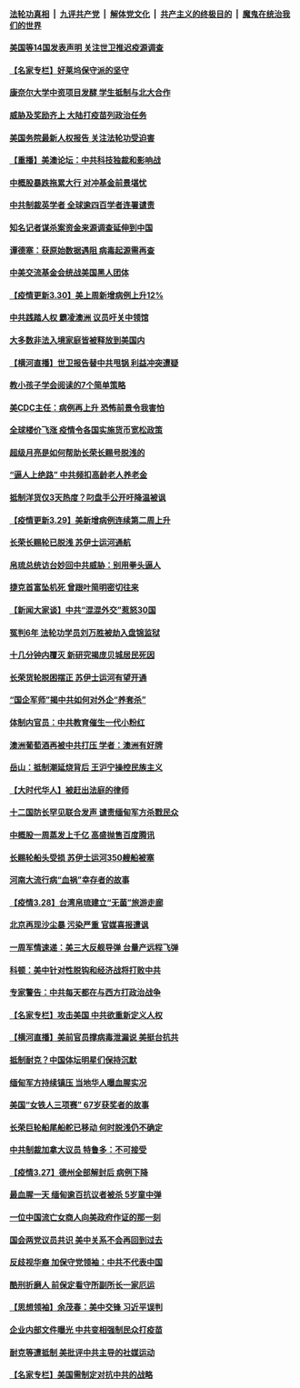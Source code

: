 

####  [法轮功真相](../../../../basic/blob/master/README.md?t=03311331) &nbsp;|&nbsp; [九评共产党](../../../../9ping.md/blob/master/README.md?t=03311331) &nbsp;|&nbsp; [解体党文化](../../../../jtdwh.md/blob/master/README.md?t=03311331)  &nbsp;|&nbsp; [共产主义的终极目的](../../../../gczydzjmd.md/blob/master/README.md?t=03311331) &nbsp;|&nbsp; [魔鬼在统治我们的世界](../../../../mgztzwmdsj.md/blob/master/README.md?t=03311331) 

#### [美国等14国发表声明 关注世卫推迟疫源调查](../pages/nf4514/n12847214.md?t=03311331) 

#### [【名家专栏】好莱坞保守派的坚守](../pages/nf4514/n12845954.md?t=03311331) 

#### [康奈尔大学中资项目发酵 学生抵制与北大合作](../pages/nf4514/n12847023.md?t=03311331) 

#### [威胁及奖励齐上 大陆打疫苗列政治任务](../pages/nf4514/n12846700.md?t=03311331) 

#### [美国务院最新人权报告 关注法轮功受迫害](../pages/nf4514/n12846338.md?t=03311331) 

#### [【重播】美澳论坛：中共科技独裁和影响战](../pages/nf4514/n12846209.md?t=03311331) 

#### [中概股暴跌拖累大行 对冲基金前景堪忧](../pages/nf4514/n12846802.md?t=03311331) 

#### [中共制裁英学者 全球逾四百学者连署谴责](../pages/nf4514/n12846498.md?t=03311331) 

#### [知名记者谋杀案资金来源调查延伸到中国](../pages/nf4514/n12846298.md?t=03311331) 

#### [谭德塞：获原始数据遇阻 病毒起源需再查](../pages/nf4514/n12846580.md?t=03311331) 

#### [中美交流基金会统战美国黑人团体](../pages/nf4514/n12844993.md?t=03311331) 

#### [【疫情更新3.30】美上周新增病例上升12%](../pages/nf4514/n12845486.md?t=03311331) 

#### [中共践踏人权 霸凌澳洲 议员吁关中领馆](../pages/nf4514/n12844362.md?t=03311331) 

#### [大多数非法入境家庭皆被释放到美国内](../pages/nf4514/n12844824.md?t=03311331) 

#### [【横河直播】世卫报告替中共甩锅 利益冲突遭疑](../pages/nf4514/n12844409.md?t=03311331) 

#### [教小孩子学会阅读的7个简单策略](../pages/nf4514/n12843449.md?t=03311331) 

#### [美CDC主任：病例再上升 恐怖前景令我害怕](../pages/nf4514/n12844196.md?t=03311331) 

#### [全球楼价飞涨 疫情令各国实施货币宽松政策](../pages/nf4514/n12844498.md?t=03311331) 

#### [超级月亮是如何帮助长荣长赐号脱浅的](../pages/nf4514/n12844130.md?t=03311331) 

#### [“逼人上绝路” 中共频扣高龄老人养老金](../pages/nf4514/n12844005.md?t=03311331) 

#### [抵制洋货仅3天热度？叼盘手公开吁降温被讽](../pages/nf4514/n12843950.md?t=03311331) 

#### [【疫情更新3.29】美新增病例连续第二周上升](../pages/nf4514/n12842865.md?t=03311331) 

#### [长荣长赐轮已脱浅 苏伊士运河通航](../pages/nf4514/n12843547.md?t=03311331) 

#### [帛琉总统访台妙回中共威胁：别用拳头逼人](../pages/nf4514/n12843532.md?t=03311331) 

#### [捷克首富坠机死 曾跟叶简明密切往来](../pages/nf4514/n12843194.md?t=03311331) 

#### [【新闻大家谈】中共“混混外交”惹怒30国](../pages/nf4514/n12843389.md?t=03311331) 

#### [冤判6年 法轮功学员刘万胜被劫入盘锦监狱](../pages/nf4514/n12841327.md?t=03311331) 

#### [十几分钟内覆灭 新研究揭庞贝城居民死因](../pages/nf4514/n12840187.md?t=03311331) 

#### [长荣货轮脱困摆正 苏伊士运河有望开通](../pages/nf4514/n12842308.md?t=03311331) 

#### [“国企军师”揭中共如何对外企“养套杀”](../pages/nf4514/n12841655.md?t=03311331) 

#### [体制内官员：中共教育催生一代小粉红](../pages/nf4514/n12841964.md?t=03311331) 

#### [澳洲葡萄酒再被中共打压 学者：澳洲有好牌](../pages/nf4514/n12841754.md?t=03311331) 

#### [岳山：抵制潮延烧背后 王沪宁操控民族主义](../pages/nf4514/n12840585.md?t=03311331) 

#### [【大时代华人】被赶出法庭的律师](../pages/nf4514/n12838887.md?t=03311331) 

#### [十二国防长罕见联合发声 谴责缅甸军方杀戮民众](../pages/nf4514/n12841433.md?t=03311331) 

#### [中概股一周蒸发上千亿 高盛抛售百度腾讯](../pages/nf4514/n12841318.md?t=03311331) 

#### [长赐轮船头受损 苏伊士运河350艘船被塞](../pages/nf4514/n12841335.md?t=03311331) 

#### [河南大流行病“血祸”幸存者的故事](../pages/nf4514/n12841040.md?t=03311331) 

#### [【疫情3.28】台湾帛琉建立“无菌”旅游走廊](../pages/nf4514/n12840844.md?t=03311331) 

#### [北京再现沙尘暴 污染严重 官媒喜报遭讽](../pages/nf4514/n12840743.md?t=03311331) 

#### [一周军情速递：美三大反舰导弹 台量产远程飞弹](../pages/nf4514/n12839991.md?t=03311331) 

#### [科顿：美中针对性脱钩和经济战将打败中共](../pages/nf4514/n12826037.md?t=03311331) 

#### [专家警告：中共每天都在与西方打政治战争](../pages/nf4514/n12840519.md?t=03311331) 

#### [【名家专栏】攻击美国 中共欲重新定义人权](../pages/nf4514/n12839676.md?t=03311331) 

#### [【横河直播】美前官员撑病毒泄漏说 美挺台抗共](../pages/nf4514/n12840316.md?t=03311331) 

#### [抵制耐克？中国体坛明星们保持沉默](../pages/nf4514/n12840070.md?t=03311331) 

#### [缅甸军方持续镇压 当地华人曝血腥实况](../pages/nf4514/n12840240.md?t=03311331) 

#### [美国“女铁人三项赛” 67岁获奖者的故事](../pages/nf4514/n12839975.md?t=03311331) 

#### [长荣巨轮船尾船舵已移动 何时脱浅仍不确定](../pages/nf4514/n12839925.md?t=03311331) 

#### [中共制裁加拿大议员 特鲁多：不可接受](../pages/nf4514/n12840121.md?t=03311331) 

#### [【疫情3.27】德州全部解封后 病例下降](../pages/nf4514/n12839530.md?t=03311331) 

#### [最血腥一天 缅甸逾百抗议者被杀 5岁童中弹](../pages/nf4514/n12839769.md?t=03311331) 

#### [一位中国流亡女商人向美政府作证的那一刻](../pages/nf4514/n12838983.md?t=03311331) 

#### [国会两党议员共识 美中关系不会再回到过去](../pages/nf4514/n12839084.md?t=03311331) 

#### [反歧视华裔 加保守党领袖：中共不代表中国](../pages/nf4514/n12839031.md?t=03311331) 

#### [酷刑折磨人 前保定看守所副所长一家厄运](../pages/nf4514/n12837990.md?t=03311331) 

#### [【思想领袖】余茂春：美中交锋 习近平误判](../pages/nf4514/n12835666.md?t=03311331) 

#### [企业内部文件曝光 中共变相强制民众打疫苗](../pages/nf4514/n12838716.md?t=03311331) 

#### [耐克等遭抵制 美批评中共主导的社媒运动](../pages/nf4514/n12838639.md?t=03311331) 

#### [【名家专栏】美国需制定对抗中共的战略](../pages/nf4514/n12837812.md?t=03311331) 

